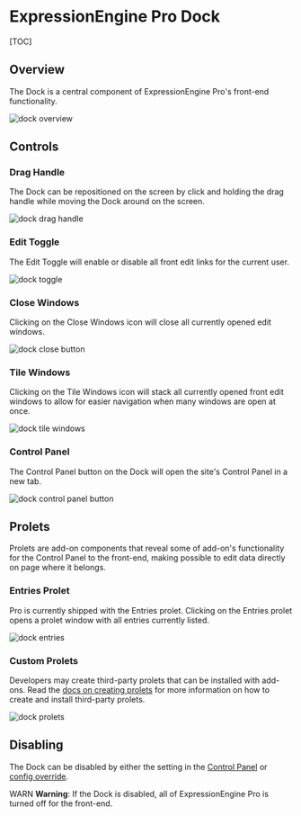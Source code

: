 <!--
    This source file is part of the open source project
    ExpressionEngine User Guide (https://github.com/ExpressionEngine/ExpressionEngine-User-Guide)

    @link      https://expressionengine.com/
    @copyright Copyright (c) 2003-2021, Packet Tide, LLC (https://packettide.com)
    @license   https://expressionengine.com/license Licensed under Apache License, Version 2.0
-->

# ExpressionEngine Pro Dock

[TOC]

## Overview
The Dock is a central component of ExpressionEngine Pro's front-end functionality. 

![dock overview](_images/ee-pro-dock.png)

## Controls

### Drag Handle
The Dock can be repositioned on the screen by click and holding the drag handle while moving the Dock around on the screen.

![dock drag handle](_images/ee-pro-dock-drag.png)

### Edit Toggle
The Edit Toggle will enable or disable all front edit links for the current user.

![dock toggle](_images/ee-pro-dock-toggle.png)

### Close Windows
Clicking on the Close Windows icon will close all currently opened edit windows.

![dock close button](_images/ee-pro-dock-close.png)

### Tile Windows
Clicking on the Tile Windows icon will stack all currently opened front edit windows to allow for easier navigation when many windows are open at once.

![dock tile windows](_images/ee-pro-dock-tile.png)

### Control Panel
The Control Panel button on the Dock will open the site's Control Panel in a new tab.

![dock control panel button](_images/ee-pro-dock-cp.png)

## Prolets
Prolets are add-on components that reveal some of add-on's functionality for the Control Panel to the front-end, making possible to edit data directly on page where it belongs.

### Entries Prolet
Pro is currently shipped with the Entries prolet. Clicking on the Entries prolet opens a prolet window with all entries currently listed.

![dock entries](_images/ee-pro-dock-entries.png)

### Custom Prolets
Developers may create third-party prolets that can be installed with add-ons. Read the [docs on creating prolets](pro/development/prolets) for more information on how to create and install third-party prolets.

![dock prolets](_images/ee-pro-dock-prolets.png)

## Disabling
The Dock can be disabled by either the setting in the [Control Panel](pro/configuration.md#general-settings) or [config override](pro/configuration.md#enable_dock).

WARN **Warning**: If the Dock is disabled, all of ExpressionEngine Pro is turned off for the front-end. 